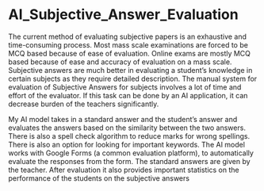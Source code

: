 # AI_Subjective_Answer_Evaluation
The current method of evaluating subjective
papers is an exhaustive and time-consuming
process. Most mass scale examinations are
forced to be MCQ based because of ease of
evaluation. Online exams are mostly MCQ based
because of ease and accuracy of evaluation on a
mass scale. Subjective answers are much better
in evaluating a student’s knowledge in certain
subjects as they require detailed description.
The manual system for evaluation of Subjective
Answers for subjects involves a lot of time and
effort of the evaluator. If this task can be done
by an AI application, it can decrease burden of
the teachers significantly.

My AI model takes in a standard answer and the
student’s answer and evaluates the answers
based on the similarity between the two
answers. There is also a spell check algorithm to
reduce marks for wrong spellings. There is also
an option for looking for important keywords.
The AI model works with Google Forms (a
common evaluation platform), to automatically
evaluate the responses from the form. The
standard answers are given by the teacher. After
evaluation it also provides important statistics
on the performance of the students on the
subjective answers

